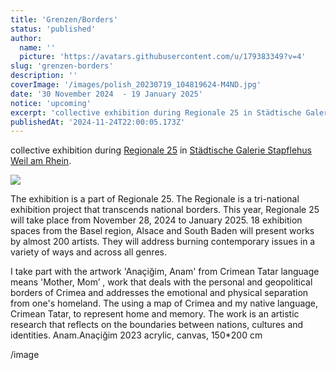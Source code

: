 ```yaml
---
title: 'Grenzen/Borders'
status: 'published'
author:
  name: ''
  picture: 'https://avatars.githubusercontent.com/u/179383349?v=4'
slug: 'grenzen-borders'
description: ''
coverImage: '/images/polish_20230719_104819624-M4ND.jpg'
date: '30 November 2024  - 19 January 2025'
notice: 'upcoming'
excerpt: 'collective exhibition during Regionale 25 in Städtische Galerie Stapflehus Weil am Rhein'
publishedAt: '2024-11-24T22:00:05.173Z'
---
```


  

collective exhibition during [Regionale 25](https://regionale.org/) in [Städtische Galerie Stapflehus Weil am Rhein](https://www.stapflehus.de/ausstellung/aktuell/a.htm).

![](/images/grenzen-Q0Mj.jpg)

The exhibition is a part of Regionale 25. The Regionale is a tri-national exhibition project that transcends national borders. This year, Regionale 25 will take place from November 28, 2024 to January 2025. 18 exhibition spaces from the Basel region, Alsace and South Baden will present works by almost 200 artists. They will address burning contemporary issues in a variety of ways and across all genres. 

    

I take part with the artwork 'Anaçiğim, Anam' from Crimean Tatar language means 'Mother, Mom’ , work that deals with the personal and geopolitical borders of Crimea and addresses the emotional and physical separation from one's homeland. The using a map of Crimea and my native language, Crimean Tatar, to represent home and memory. The work is an artistic research that reflects on the boundaries between nations, cultures and identities. Anam.Anaçiğim 2023 acrylic, canvas, 150\*200 cm

/image